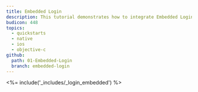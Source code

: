 ```yaml
---
title: Embedded Login
description: This tutorial demonstrates how to integrate Embedded Login in your iOS Objective-C project in order to present a login widget.
budicon: 448
topics:
  - quickstarts
  - native
  - ios
  - objective-c
github:
  path: 01-Embedded-Login
  branch: embedded-login
---
```


<%= include('_includes/_login_embedded') %>
